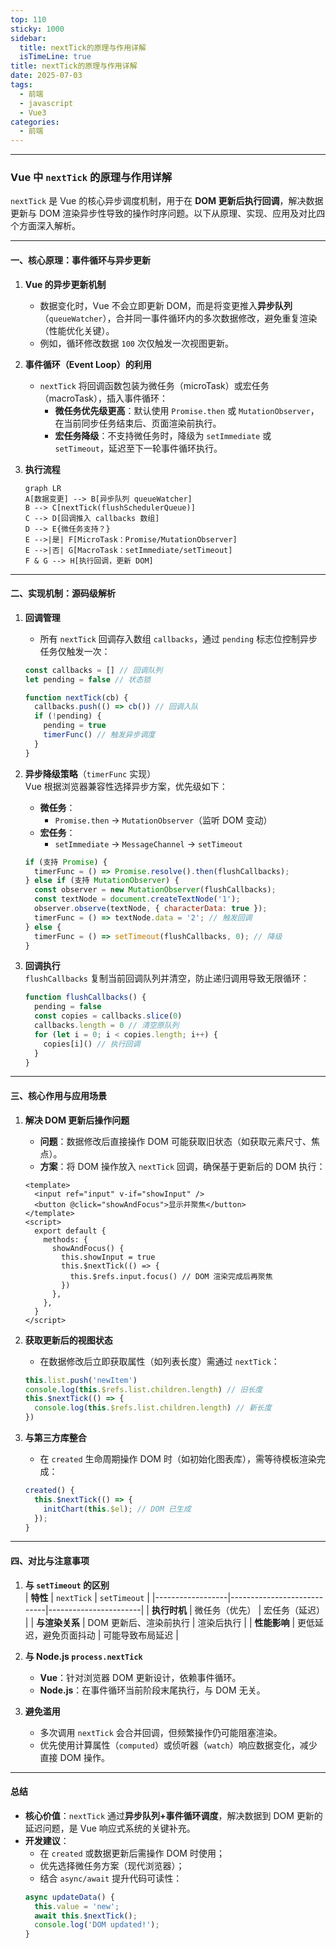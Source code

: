 ```yaml
---
top: 110
sticky: 1000
sidebar:
  title: nextTick的原理与作用详解
  isTimeLine: true
title: nextTick的原理与作用详解
date: 2025-07-03
tags:
  - 前端
  - javascript
  - Vue3
categories:
  - 前端
---
```


---

### Vue 中 `nextTick` 的原理与作用详解

`nextTick` 是 Vue 的核心异步调度机制，用于在 **DOM 更新后执行回调**，解决数据更新与 DOM 渲染异步性导致的操作时序问题。以下从原理、实现、应用及对比四个方面深入解析。

---

#### 一、核心原理：事件循环与异步更新

1. **Vue 的异步更新机制**

   - 数据变化时，Vue 不会立即更新 DOM，而是将变更推入**异步队列**（`queueWatcher`），合并同一事件循环内的多次数据修改，避免重复渲染（性能优化关键）。
   - 例如，循环修改数据 `100` 次仅触发一次视图更新。

2. **事件循环（Event Loop）的利用**

   - `nextTick` 将回调函数包装为微任务（microTask）或宏任务（macroTask），插入事件循环：
     - **微任务优先级更高**：默认使用 `Promise.then` 或 `MutationObserver`，在当前同步任务结束后、页面渲染前执行。
     - **宏任务降级**：不支持微任务时，降级为 `setImmediate` 或 `setTimeout`，延迟至下一轮事件循环执行。

3. **执行流程**
   ```mermaid
   graph LR
   A[数据变更] --> B[异步队列 queueWatcher]
   B --> C[nextTick(flushSchedulerQueue)]
   C --> D[回调推入 callbacks 数组]
   D --> E{微任务支持？}
   E -->|是| F[MicroTask：Promise/MutationObserver]
   E -->|否| G[MacroTask：setImmediate/setTimeout]
   F & G --> H[执行回调，更新 DOM]
   ```

---

#### 二、实现机制：源码级解析

1. **回调管理**

   - 所有 `nextTick` 回调存入数组 `callbacks`，通过 `pending` 标志位控制异步任务仅触发一次：

   ```javascript
   const callbacks = [] // 回调队列
   let pending = false // 状态锁

   function nextTick(cb) {
     callbacks.push(() => cb()) // 回调入队
     if (!pending) {
       pending = true
       timerFunc() // 触发异步调度
     }
   }
   ```

2. **异步降级策略**（`timerFunc` 实现）  
   Vue 根据浏览器兼容性选择异步方案，优先级如下：

   - **微任务**：
     - `Promise.then` → `MutationObserver`（监听 DOM 变动）
   - **宏任务**：
     - `setImmediate` → `MessageChannel` → `setTimeout`

   ```javascript
   if (支持 Promise) {
     timerFunc = () => Promise.resolve().then(flushCallbacks);
   } else if (支持 MutationObserver) {
     const observer = new MutationObserver(flushCallbacks);
     const textNode = document.createTextNode('1');
     observer.observe(textNode, { characterData: true });
     timerFunc = () => textNode.data = '2'; // 触发回调
   } else {
     timerFunc = () => setTimeout(flushCallbacks, 0); // 降级
   }
   ```

3. **回调执行**  
   `flushCallbacks` 复制当前回调队列并清空，防止递归调用导致无限循环：
   ```javascript
   function flushCallbacks() {
     pending = false
     const copies = callbacks.slice(0)
     callbacks.length = 0 // 清空原队列
     for (let i = 0; i < copies.length; i++) {
       copies[i]() // 执行回调
     }
   }
   ```

---

#### 三、核心作用与应用场景

1. **解决 DOM 更新后操作问题**

   - **问题**：数据修改后直接操作 DOM 可能获取旧状态（如获取元素尺寸、焦点）。
   - **方案**：将 DOM 操作放入 `nextTick` 回调，确保基于更新后的 DOM 执行：

   ```vue
   <template>
     <input ref="input" v-if="showInput" />
     <button @click="showAndFocus">显示并聚焦</button>
   </template>
   <script>
     export default {
       methods: {
         showAndFocus() {
           this.showInput = true
           this.$nextTick(() => {
             this.$refs.input.focus() // DOM 渲染完成后再聚焦
           })
         },
       },
     }
   </script>
   ```

2. **获取更新后的视图状态**

   - 在数据修改后立即获取属性（如列表长度）需通过 `nextTick`：

   ```javascript
   this.list.push('newItem')
   console.log(this.$refs.list.children.length) // 旧长度
   this.$nextTick(() => {
     console.log(this.$refs.list.children.length) // 新长度
   })
   ```

3. **与第三方库整合**
   - 在 `created` 生命周期操作 DOM 时（如初始化图表库），需等待模板渲染完成：
   ```javascript
   created() {
     this.$nextTick(() => {
       initChart(this.$el); // DOM 已生成
     });
   }
   ```

---

#### 四、对比与注意事项

1. **与 `setTimeout` 的区别**  
   | **特性** | `nextTick` | `setTimeout` |
   |------------------|----------------------------|-----------------------|
   | **执行时机** | 微任务（优先） | 宏任务（延迟） |
   | **与渲染关系** | DOM 更新后、渲染前执行 | 渲染后执行 |
   | **性能影响** | 更低延迟，避免页面抖动 | 可能导致布局延迟 |

2. **与 Node.js `process.nextTick`**

   - **Vue**：针对浏览器 DOM 更新设计，依赖事件循环。
   - **Node.js**：在事件循环当前阶段末尾执行，与 DOM 无关。

3. **避免滥用**
   - 多次调用 `nextTick` 会合并回调，但频繁操作仍可能阻塞渲染。
   - 优先使用计算属性（`computed`）或侦听器（`watch`）响应数据变化，减少直接 DOM 操作。

---

#### 总结

- **核心价值**：`nextTick` 通过**异步队列+事件循环调度**，解决数据到 DOM 更新的延迟问题，是 Vue 响应式系统的关键补充。
- **开发建议**：
  - 在 `created` 或数据更新后需操作 DOM 时使用；
  - 优先选择微任务方案（现代浏览器）；
  - 结合 `async/await` 提升代码可读性：
  ```javascript
  async updateData() {
    this.value = 'new';
    await this.$nextTick();
    console.log('DOM updated!');
  }
  ```
